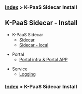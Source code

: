 ### [Index](https://github.com/K-PaaS/Guide-eng/blob/master/README.md) > K-PaaS Sidecar Install

## K-PaaS Sidecar - Install
- K-PaaS Sidecar
  - [Sidecar](./sidecar.md)
  - [Sidecar - local](./sidecar_local.md)

+ Portal
  + [Portal infra & Portal APP](./sidecar_portal.md)

- Service
  - [Logging](./sidecar_logging.md)


### [Index](https://github.com/K-PaaS/Guide-eng/blob/master/README.md) > K-PaaS Sidecar Install
